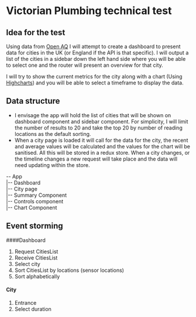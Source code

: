 # Victorian Plumbing technical test
## Idea for the test
Using data from [Open AQ](https://docs.openaq.org/) I will attempt to create a dashboard to present data for cities in the UK (or England if the API is that specific). I will output a list of the cities in a sidebar down the left hand side where you will be able to select one and the router will present an overview for that city.

I will try to show the current metrics for the city along with a chart (Using [Highcharts](https://github.com/highcharts/highcharts-react)) and you will be able to select a timeframe to display the data.

## Data structure
- I envisage the app will hold the list of cities that will be shown on dashboard component and sidebar component. For simplicity, I will limit the number of results to 20 and take the top 20 by number of reading locations as the default sorting.
- When a city page is loaded it will call for the data for the city, the recent and average values will be calculated and the values for the chart will be sanitised. All this will be stored in a redux store. When a city changes, or the timeline changes a new request will take place and the data will need updating within the store.

-- App \
   |-- Dashboard \
   |-- City page \
        |-- Summary Component \
        |-- Controls component \
        |-- Chart Component 
        
## Event storming
####Dashboard
1. Request CitiesList
2. Receive CitiesList
3. Select city
4. Sort CitiesList by locations (sensor locations)
5. Sort alphabetically

#### City
1. Entrance
2. Select duration

